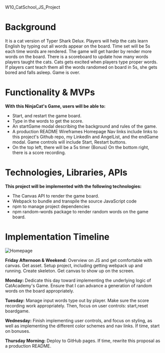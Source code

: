 W10_CatSchool_JS_Project

# Background

It is a cat version of Typer Shark Delux. Players will help the cats learn English by typing out all words appear on the board. Time set will be 5s each time words are rendered. The game will get harder by render more words on the board. There is a scoreboard to update how many words players taught the cats. Cats gets excited when players type proper words. If players cant teach them all the words randomed on board in 5s, she gets bored and falls asleep. Game is over.

# Functionality & MVPs

**With this NinjaCat's Game, users will be able to:**

* Start, and restart the game board.
* Type in the words to get the score.
* An startGame modal describing the background and rules of the game.
* A production README Wireframes Homepage Nav links include links to this project's Github repo, my LinkedIn and AngelList, and the endGame modal. Game controls will include Start, Restart buttons. 
* On the top left, there will be a 5s timer (Bonus) On the bottom right, there is a score recording.

# Technologies, Libraries, APIs

**This project will be implemented with the following technologies:**

* The Canvas API to render the game board.
* Webpack to bundle and transpile the source JavaScript code 
* npm to manage project dependencies
* npm random-words package to render random words on the game board.

# Implementation Timeline
![Homepage](https://wireframe.cc/pro/pp/c0e03de31480100)

**Friday Afternoon & Weekend:** 
Overview on JS and get comfortable with canvas. 
Get asset.
Setup project, including getting webpack up and running. 
Create skeleton.
Get canvas to show up on the screen.

**Monday:** Dedicate this day toward implementing the underlying logic of CatAcademy's Game. Ensure that I can advance a generation of random words on the board appropriately.

**Tuesday:** Manage input words type out by player. Make sure the score recording work appropriately. Then, focus on user controls: start,reset boardgame.

**Wednesday:** Finish implementing user controls, and focus on styling, as well as implementing the different color schemes and nav links. If time, start on bonuses.

**Thursday Morning:** Deploy to GitHub pages. If time, rewrite this proposal as a production README.
